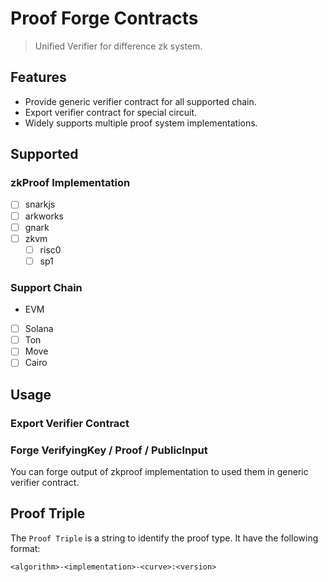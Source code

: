 # Proof Forge Contracts

> Unified Verifier for difference zk system.

## Features

- Provide generic verifier contract for all supported chain.
- Export verifier contract for special circuit.
- Widely supports multiple proof system implementations.

## Supported

### zkProof Implementation

- [ ] snarkjs
- [ ] arkworks
- [ ] gnark
- [ ] zkvm
  - [ ] risc0
  - [ ] sp1

### Support Chain

- EVM
- [ ] Solana
- [ ] Ton
- [ ] Move
- [ ] Cairo

## Usage

### Export Verifier Contract

### Forge VerifyingKey / Proof / PublicInput

You can forge output of zkproof implementation to used them in generic verifier contract.

## Proof Triple

The `Proof Triple` is a string to identify the proof type. It have the following format:

```
<algorithm>-<implementation>-<curve>:<version>
```


